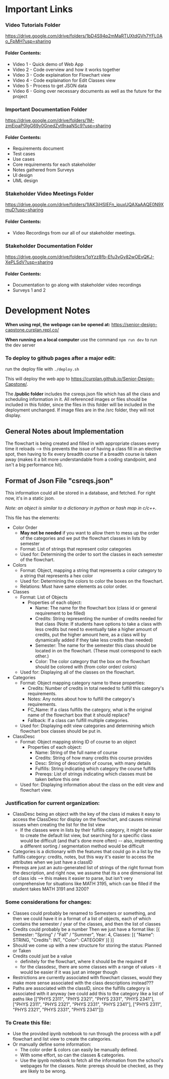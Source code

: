 # Important Links
### Video Tutorials Folder
https://drive.google.com/drive/folders/1bD4S94p2mMaRTUXtdGVh7YFL0Ao_FpMH?usp=sharing
#### Folder Contents:
* Video 1 - Quick demo of Web App
* Video 2 - Code overview and how it works together
* Video 3 - Code explaination for Flowchart view
* Video 4 - Code explaination for Edit Classes view
* Video 5 - Process to get JSON data
* Video 6 - Going over necessary documents as well as the future for the project

### Important Documentation Folder
https://drive.google.com/drive/folders/1M-zmEioaP0lgG69y0GnedZyt9raaNSc9?usp=sharing
#### Folder Contents:
* Requirements document
* Test cases
* Use cases
* Core requirements for each stakeholder
* Notes gathered from Surveys
* UI design
* UML design

### Stakeholder Video Meetings Folder
https://drive.google.com/drive/folders/1IAK3iHSIEFn_ipuxUQAXaAAQE0N9XmuD?usp=sharing
#### Folder Contents:
* Video Recordings from our all of our stakeholder meetings.

### Stakeholder Documentation Folder
https://drive.google.com/drive/folders/1qYzz8fb-Efu3vGy82wOEvQKJ-XePLSdV?usp=sharing
#### Folder Contents:
* Documentation to go along with stakeholder video recordings
* Surveys 1 and 2

# Development Notes
**When using repl, the webpage can be opened at:**
https://senior-design-capstone.curplan.repl.co/

**When running on a local computer**
use the command ```npm run dev``` to run the dev server

### To deploy to github pages after a major edit:
run the deploy file with ```./deploy.sh```

This will deploy the web app to https://curplan.github.io/Senior-Design-Capstone/.

The **/public folder** includes the csreqs.json file which has all the class and scheduling information in it. All referenced images or files should be included in this folder, since the files in this folder will be included in the deployment unchanged. If image files are in the /src folder, they will not display. 

## General Notes about Implementation
The flowchart is being created and filled in with appropriate classes every time it reloads --> this prevents the issue of having a class fill in an elective spot, then having to fix every breadth course if a breadth course is taken away (makes it a bit more understandable from a coding standpoint, and isn't a big performance hit).

## Format of Json File "csreqs.json"
This information could all be stored in a database, and fetched. For right now, it's in a static json.

*Note: an object is similar to a dictionary in python or hash map in c/c++.*

This file has the elements: 
- Color Order
    - **May not be needed** if you want to allow them to mess up the order of the categories and we put the flowchart classes in lists by semester
    - Format: List of strings that represent color categories
    - Used for: Determining the order to sort the classes in each semester of the flowchart.
- Colors
    - Format: Object, mapping a string that represents a color category to a string that represents a hex color
    - Used for: Determining the colors to color the boxes on the flowchart.
    - Relations: Must have same elements as color order.
- Classes
    - Format: List of Objects
        - Properties of each object:
            - Name: The name for the flowchart box (class id or general requirement to be filled)
            - Credits: String representing the number of credits needed for that class (Note: If students have options to take a class with less credits but need to eventually take a higher amount of credits, put the higher amount here, as a class will by dynamically added if they take less credits than needed)
            - Semester: The name for the semester this class should be located in on the flowchart. (These must correspond to each other.)
            - Color: The color category that the box on the flowchart should be colored with (from color order/ colors)
    - Used for: Displaying all of the classes on the flowchart.
- Categories
    - Format: Object mapping category name to these properties:
        - Credits: Number of credits in total needed to fulfill this category's requirements.
        - Notes: Any notes about how to fulfill the category's requirements.
        - FC_Name: If a class fulfills the category, what is the original name of the flowchart box that it should replace?
        - Fallback: If a class can fulfill multiple categories.
    - Used for: Displaying edit view categories and determining which flowchart box classes should be put in.
- ClassDesc
    - Format: Object mapping string ID of course to an object
        - Properties of each object:
            - Name: String of the full name of course
            - Credits: String of how many credits this course provides
            - Desc: String of description of course, with many details
            - Fulfills: String indicating which category the course fulfills
            - Prereqs: List of strings indicating which classes must be taken before this one
    - Used for: Displaying information about the class on the edit view and flowchart view.

### Justification for current organization:
- ClassDesc being an object with the key of the class id makes it easy to access the ClassDesc for display on the flowchart, and causes minimal issues when creating the list for the list view
    - If the classes were in lists by their fulfills category, it might be easier to create the default list view, but searching for a specific class would be difficult (and that's done more often) -- also, implementing a different sorting / segmentation method would be difficult
- Categories is a dictionary with the features that could go in a list by the fulfills category: credits, notes, but this way it's easier to access the attributes when we just have a classID
- Prereqs are just an auto-generated list of strings of the right format from the description, and right now, we assume that its a one dimensional list of class ids --> this makes it easier to parse, but isn't very comprehensive for situations like MATH 3195, which can be filled if the student takes MATH 3191 and 3200?


### Some considerations for changes:
- Classes could probably be renamed to Semesters or something, and then we could have it in a format of a list of objects, each of which contains the semester / year of the classes, and then the list of classes
- Credits could probably be a number
Then we just have a format like:
    [{
        Semester: "Spring" / "Fall" / "Summer",
        Year: 4, 
        Classes: [{ "Name": STRING, "Credits": INT, "Color": CATEGORY }]
    }]
- Should we come up with a new structure for storing the status: Planned or Taken
- Credits could just be a value 
    - definitely for the flowchart, where it should be the required #
    - for the classdesc, there are some classes with a range of values - it would be easier if it was just an integer though
- Restrictions are currently associated with flowchart classes, would they make more sense associated with the class descriptions instead???
- Paths are associated with the classID, since the fulfills category is associated with it anyway (we could add this to the category like a list of paths like [["PHYS 2311", "PHYS 2321", "PHYS 2331", "PHYS 2341"], ["PHYS 2311", "PHYS 2321", "PHYS 2331", "PHYS 2341"], ["PHYS 2311", "PHYS 2321", "PHYS 2331", "PHYS 2341"]])


### To Create this file:
- Use the provided ipynb notebook to run through the process with a pdf flowchart and list view to create the categories.
- Or manually define some information:
    - The color order & colors can easily be manually defined.
    - With some effort, so can the classes & categories.
    - Use the ipynb notebook to fetch all the information from the school's webpages for the classes. Note: prereqs should be checked, as they are likely to be wrong. 
